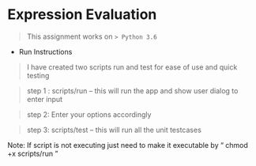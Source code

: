 # Expression Evaluation 

> This assignment works on `> Python 3.6`

- Run Instructions

>I have created two scripts run and test for ease of use and quick testing

>step 1 : scripts/run – this will run the app and show user dialog to enter input

>step 2: Enter your options accordingly

>step 3: scripts/test – this will run all the unit testcases

Note: If script is not executing just need to make it executable by
“ chmod +x scripts/run ”
